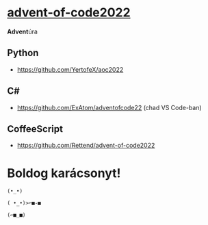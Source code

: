 # [advent-of-code2022](https://adventofcode.com/)
**Advent**úra

## Python
- https://github.com/YertofeX/aoc2022

## C#
- https://github.com/ExAtom/adventofcode22 (chad VS Code-ban)

## CoffeeScript
- https://github.com/Rettend/advent-of-code2022

# Boldog karácsonyt!

```
(•_•)

( •_•)>⌐■-■

(⌐■_■)
```
